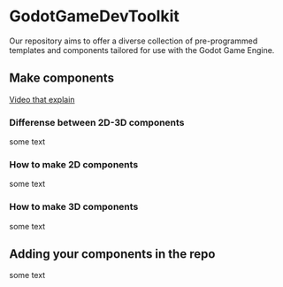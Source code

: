 # GodotGameDevToolkit
Our repository aims to offer a diverse collection of pre-programmed templates and components tailored for use with the Godot Game Engine.

## Make components

[Video that explain](https://www.youtube.com/watch?v=74y6zWZfQKk)

### Differense between 2D-3D components
some text

### How to make 2D components
some text

### How to make 3D components
some text

## Adding your components in the repo
some text
